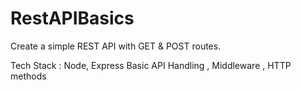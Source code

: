 # RestAPIBasics
Create a simple REST API with GET &amp; POST routes. 


Tech Stack : Node, Express
Basic API Handling , Middleware , HTTP methods